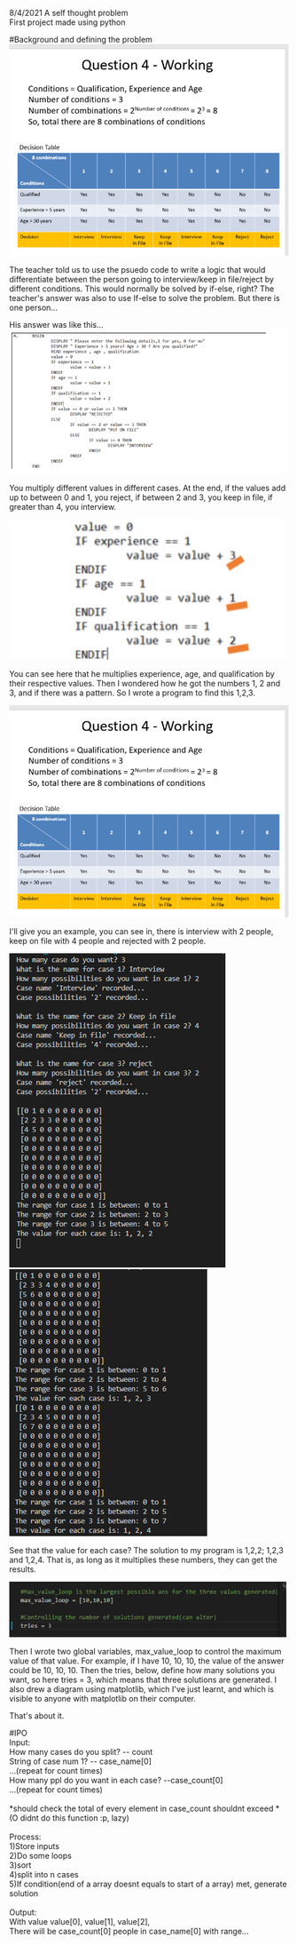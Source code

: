8/4/2021
A self thought problem<br />
First project made using python

#Background and defining the problem
<img src = "images/question.png">

The teacher told us to use the psuedo code to write a logic that would differentiate between the person going to interview/keep in file/reject by different conditions. This would normally be solved by if-else, right? The teacher's answer was also to use If-else to solve the problem. But there is one person...

His answer was like this...
<img src = "images/figure1.png" >

You multiply different values in different cases. At the end, if the values add up to between 0 and 1, you reject, if between 2 and 3, you keep in file, if greater than 4, you interview.

<img src = "images/figure2.png" width = "500">

You can see here that he multiplies experience, age, and qualification by their respective values. Then I wondered how he got the numbers 1, 2 and 3, and if there was a pattern. So I wrote a program to find this 1,2,3.

<img src = "images/question.png" >

I'll give you an example, you can see in, there is interview with 2 people, keep on file with 4 people and rejected with 2 people.

<img src = "images/solution_sample1.png" >
<img src = "images/solution_sample2.png" >

See that the value for each case? The solution to my program is 1,2,2; 1,2,3 and 1,2,4. That is, as long as it multiplies these numbers, they can get the results.

<img src = "images/figure3.png" width = "500">

Then I wrote two global variables, max_value_loop to control the maximum value of that value. For example, if I have 10, 10, 10, the value of the answer could be 10, 10, 10. Then the tries, below, define how many solutions you want, so here tries = 3, which means that three solutions are generated. I also drew a diagram using matplotlib, which I've just learnt, and which is visible to anyone with matplotlib on their computer.

That's about it.

#IPO<br />
Input:<br />
How many cases do you split? -- count<br />
String of case num 1? -- case_name[0]<br />
...(repeat for count times)<br />
How many ppl do you want in each case? --case_count[0]<br />
...(repeat for count times)<br />
<br />
*should check the total of every element in case_count shouldnt exceed *(O didnt do this function :p, lazy)<br />
<br />
Process:<br />
1)Store inputs<br />
2)Do some loops<br />
3)sort<br />
4)split into n cases<br />
5)If condition(end of a array doesnt equals to start of a array) met, generate solution<br />
<br />
Output:<br />
With value value[0], value[1], value[2],<br />
There will be case_count[0] people in case_name[0] with range...<br />
